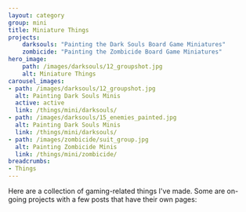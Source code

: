 ```yaml
---
layout: category
group: mini
title: Miniature Things
projects:
    darksouls: "Painting the Dark Souls Board Game Miniatures"
    zombicide: "Painting the Zombicide Board Game Miniatures"
hero_image: 
    path: /images/darksouls/12_groupshot.jpg
    alt: Miniature Things
carousel_images:
- path: /images/darksouls/12_groupshot.jpg
  alt: Painting Dark Souls Minis
  active: active
  link: /things/mini/darksouls/
- path: /images/darksouls/15_enemies_painted.jpg
  alt: Painting Dark Souls Minis
  link: /things/mini/darksouls/
- path: /images/zombicide/suit_group.jpg
  alt: Painting Zombicide Minis
  link: /things/mini/zombicide/
breadcrumbs: 
- Things
---
```


Here are a collection of gaming-related things I've made. Some are on-going projects with a few posts that have their own pages: